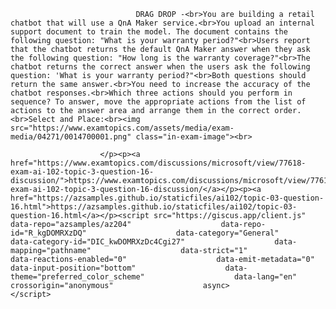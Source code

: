 <p class="card-text">
							
								DRAG DROP -<br>You are building a retail chatbot that will use a QnA Maker service.<br>You upload an internal support document to train the model. The document contains the following question: "What is your warranty period?"<br>Users report that the chatbot returns the default QnA Maker answer when they ask the following question: "How long is the warranty coverage?"<br>The chatbot returns the correct answer when the users ask the following question: 'What is your warranty period?"<br>Both questions should return the same answer.<br>You need to increase the accuracy of the chatbot responses.<br>Which three actions should you perform in sequence? To answer, move the appropriate actions from the list of actions to the answer area and arrange them in the correct order.<br>Select and Place:<br><img src="https://www.examtopics.com/assets/media/exam-media/04271/0014700001.png" class="in-exam-image"><br>
							
						</p><p><a href="https://www.examtopics.com/discussions/microsoft/view/77618-exam-ai-102-topic-3-question-16-discussion/">https://www.examtopics.com/discussions/microsoft/view/77618-exam-ai-102-topic-3-question-16-discussion/</a></p><p><a href="https://azsamples.github.io/staticfiles/ai102/topic-03-question-16.html">https://azsamples.github.io/staticfiles/ai102/topic-03-question-16.html</a></p><script src="https://giscus.app/client.js"                    data-repo="azsamples/az204"                    data-repo-id="R_kgDOMRXzDQ"                    data-category="General"                    data-category-id="DIC_kwDOMRXzDc4Cgi27"                    data-mapping="pathname"                    data-strict="1"                    data-reactions-enabled="0"                    data-emit-metadata="0"                    data-input-position="bottom"                    data-theme="preferred_color_scheme"                    data-lang="en"                    crossorigin="anonymous"                    async>                    </script>